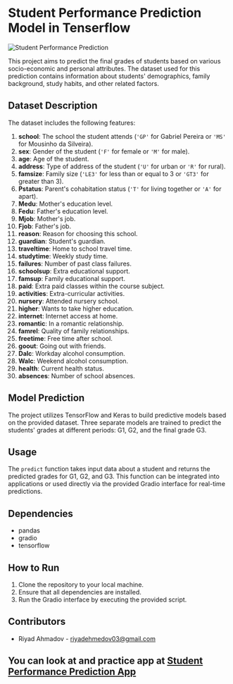 # Student Performance Prediction Model in Tenserflow

![Student Performance Prediction](https://sansone-ac.com/wp-content/uploads/2022/12/Does-Classroom-Temperature-Affect-Students-Performance.jpg)

This project aims to predict the final grades of students based on various socio-economic and personal attributes. The dataset used for this prediction contains information about students' demographics, family background, study habits, and other related factors.

## Dataset Description

The dataset includes the following features:

1. **school**: The school the student attends (`'GP'` for Gabriel Pereira or `'MS'` for Mousinho da Silveira).
2. **sex**: Gender of the student (`'F'` for female or `'M'` for male).
3. **age**: Age of the student.
4. **address**: Type of address of the student (`'U'` for urban or `'R'` for rural).
5. **famsize**: Family size (`'LE3'` for less than or equal to 3 or `'GT3'` for greater than 3).
6. **Pstatus**: Parent's cohabitation status (`'T'` for living together or `'A'` for apart).
7. **Medu**: Mother's education level.
8. **Fedu**: Father's education level.
9. **Mjob**: Mother's job.
10. **Fjob**: Father's job.
11. **reason**: Reason for choosing this school.
12. **guardian**: Student's guardian.
13. **traveltime**: Home to school travel time.
14. **studytime**: Weekly study time.
15. **failures**: Number of past class failures.
16. **schoolsup**: Extra educational support.
17. **famsup**: Family educational support.
18. **paid**: Extra paid classes within the course subject.
19. **activities**: Extra-curricular activities.
20. **nursery**: Attended nursery school.
21. **higher**: Wants to take higher education.
22. **internet**: Internet access at home.
23. **romantic**: In a romantic relationship.
24. **famrel**: Quality of family relationships.
25. **freetime**: Free time after school.
26. **goout**: Going out with friends.
27. **Dalc**: Workday alcohol consumption.
28. **Walc**: Weekend alcohol consumption.
29. **health**: Current health status.
30. **absences**: Number of school absences.

## Model Prediction

The project utilizes TensorFlow and Keras to build predictive models based on the provided dataset. Three separate models are trained to predict the students' grades at different periods: G1, G2, and the final grade G3.

## Usage

The `predict` function takes input data about a student and returns the predicted grades for G1, G2, and G3. This function can be integrated into applications or used directly via the provided Gradio interface for real-time predictions.

## Dependencies

- pandas
- gradio
- tensorflow

## How to Run

1. Clone the repository to your local machine.
2. Ensure that all dependencies are installed.
3. Run the Gradio interface by executing the provided script.

## Contributors

- Riyad Ahmadov - riyadehmedov03@gmail.com

## You can look at and practice app at [Student Performance Prediction App](https://huggingface.co/spaces/riyadahmadov/student_performance_models)
